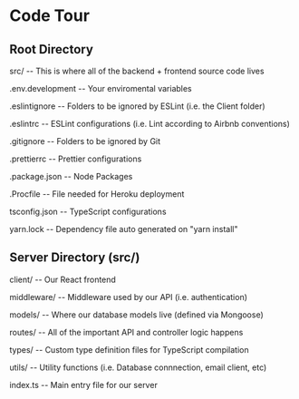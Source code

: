 # Code Tour

## Root Directory

src/ -- This is where all of the backend + frontend source code lives

.env.development -- Your enviromental variables

.eslintignore -- Folders to be ignored by ESLint (i.e. the Client folder)

.eslintrc -- ESLint configurations (i.e. Lint according to Airbnb conventions)

.gitignore -- Folders to be ignored by Git

.prettierrc -- Prettier configurations

.package.json -- Node Packages

.Procfile -- File needed for Heroku deployment

tsconfig.json -- TypeScript configurations

yarn.lock -- Dependency file auto generated on "yarn install"

## Server Directory (src/)

client/ -- Our React frontend

middleware/ -- Middleware used by our API (i.e. authentication)

models/ -- Where our database models live (defined via Mongoose)

routes/ -- All of the important API and controller logic happens

types/ -- Custom type definition files for TypeScript compilation

utils/ -- Utility functions (i.e. Database connnection, email client, etc)

index.ts -- Main entry file for our server
